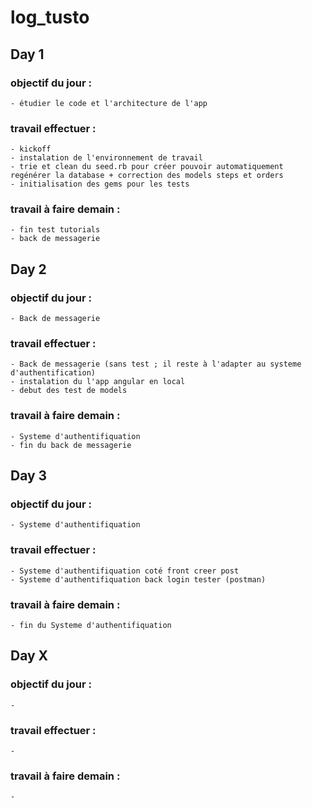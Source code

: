 # log_tusto

## Day 1

### objectif du jour :
    - étudier le code et l'architecture de l'app 
### travail effectuer :
    - kickoff
    - instalation de l'environnement de travail
    - trie et clean du seed.rb pour créer pouvoir automatiquement regénérer la database + correction des models steps et orders
    - initialisation des gems pour les tests
### travail à faire demain :
    - fin test tutorials
    - back de messagerie
    
## Day 2
### objectif du jour :
    - Back de messagerie
### travail effectuer :
    - Back de messagerie (sans test ; il reste à l'adapter au systeme d'authentification)
    - instalation du l'app angular en local 
    - debut des test de models
### travail à faire demain :
    - Systeme d'authentifiquation 
    - fin du back de messagerie

## Day 3
### objectif du jour :
    - Systeme d'authentifiquation
### travail effectuer :
    - Systeme d'authentifiquation coté front creer post
    - Systeme d'authentifiquation back login tester (postman)
### travail à faire demain :
    - fin du Systeme d'authentifiquation 
    

## Day X

### objectif du jour :
    - 
### travail effectuer :
    - 
### travail à faire demain :
    -